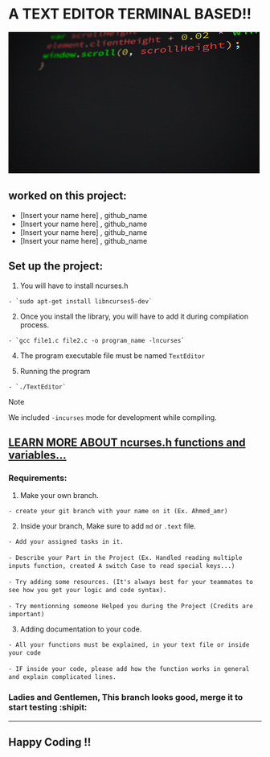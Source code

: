 # A TEXT EDITOR TERMINAL BASED!!

![Coding](./giphy.gif)


## worked on this project:

  - [Insert your name here] , github_name
  - [Insert your name here] , github_name
  - [Insert your name here] , github_name
  - [Insert your name here] , github_name

## Set up the project:
  1. You will have to install ncurses.h

    - `sudo apt-get install libncurses5-dev`

  2. Once you install the library, you will have to add it during compilation process.

    - `gcc file1.c file2.c -o program_name -lncurses`
    
  4. The program executable file must be named `TextEditor`

  6. Running the program

    - `./TextEditor`

> [!NOTE]
> We included `-incurses` mode for development while compiling.

[LEARN MORE ABOUT ncurses.h functions and variables...](https://poe.com/s/mH2TpYKyzHMC2NLB1Ois)
------

### Requirements:

  1. Make your own branch.

    - create your git branch with your name on it (Ex. Ahmed_amr)

  2. Inside your branch, Make sure to add `md` or `.text` file.

    - Add your assigned tasks in it.

    - Describe your Part in the Project (Ex. Handled reading multiple inputs function, created A switch Case to read special keys...)

    - Try adding some resources. (It's always best for your teammates to see how you get your logic and code syntax).

    - Try mentionning someone Helped you during the Project (Credits are important)

  3. Adding documentation to your code.

    - All your functions must be explained, in your text file or inside your code

    - IF inside your code, please add how the function works in general and explain complicated lines.

  ### Ladies and Gentlemen, This branch looks good, merge it to start testing :shipit: 

----------

## Happy Coding !!


